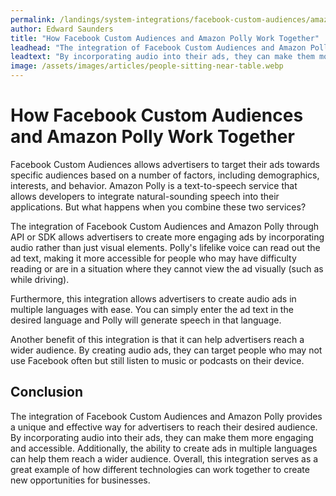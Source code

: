 ```yaml
---
permalink: /landings/system-integrations/facebook-custom-audiences/amazon-polly
author: Edward Saunders
title: "How Facebook Custom Audiences and Amazon Polly Work Together"
leadhead: "The integration of Facebook Custom Audiences and Amazon Polly provides a unique and effective way for advertisers to reach their desired audience"
leadtext: "By incorporating audio into their ads, they can make them more engaging and accessible. Additionally, the ability to create ads in multiple languages can help them reach a wider audience. Overall, this integration serves as a great example of how different technologies can work together to create new opportunities for businesses."
image: /assets/images/articles/people-sitting-near-table.webp
---
```

<div class="arttext">	<h1>How Facebook Custom Audiences and Amazon Polly Work Together</h1>
	<p>Facebook Custom Audiences allows advertisers to target their ads towards specific audiences based on a number of factors, including demographics, interests, and behavior. Amazon Polly is a text-to-speech service that allows developers to integrate natural-sounding speech into their applications. But what happens when you combine these two services? </p>
	<p>The integration of Facebook Custom Audiences and Amazon Polly through API or SDK allows advertisers to create more engaging ads by incorporating audio rather than just visual elements. Polly's lifelike voice can read out the ad text, making it more accessible for people who may have difficulty reading or are in a situation where they cannot view the ad visually (such as while driving).</p>
	<p>Furthermore, this integration allows advertisers to create audio ads in multiple languages with ease. You can simply enter the ad text in the desired language and Polly will generate speech in that language.</p>
	<p>Another benefit of this integration is that it can help advertisers reach a wider audience. By creating audio ads, they can target people who may not use Facebook often but still listen to music or podcasts on their device.</p>
	<h2>Conclusion</h2>
	<p>The integration of Facebook Custom Audiences and Amazon Polly provides a unique and effective way for advertisers to reach their desired audience. By incorporating audio into their ads, they can make them more engaging and accessible. Additionally, the ability to create ads in multiple languages can help them reach a wider audience. Overall, this integration serves as a great example of how different technologies can work together to create new opportunities for businesses.</p>
</div>